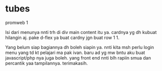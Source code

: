 # tubes
promweb 1

Isi dari menunya nnti trh di div main content itu ya.
cardnya yg dh kubuat hilangin aj.
pake d-flex ya buat cardny jgn buat row 1 1.

Yang belum siap bagiannya dh boleh siapin ya.
nnti kita msh perlu login menu yang td kt pelajari ma pak ivan.
baru ad yg mw bntu aku buat javascript/php nya juga boleh.
yang front end nnti blh rapiin smua dan percantik yaa tampilannya.
terimakasih.
